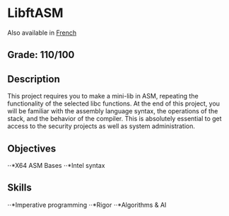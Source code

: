 # LibftASM

Also available in [French](Readme.fr.md)

## Grade: 110/100

## Description

This project requires you to make a mini-lib in ASM, repeating the functionality of the selected libc functions. At the end of this project, you will be familiar with the assembly language syntax, the operations of the stack, and the behavior of the compiler. This is absolutely essential to get access to the security projects as well as system administration.

## Objectives
⋅⋅*X64 ASM Bases 
⋅⋅*Intel syntax
## Skills
⋅⋅*Imperative programming 
⋅⋅*Rigor 
⋅⋅*Algorithms & AI 
